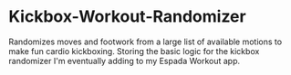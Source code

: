 # Kickbox-Workout-Randomizer
Randomizes moves and footwork from a large list of available motions to make fun cardio kickboxing. Storing the basic logic for the kickbox randomizer I'm eventually adding to my Espada Workout app. 

